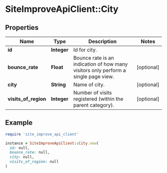 # SiteImproveApiClient::City

## Properties

| Name | Type | Description | Notes |
| ---- | ---- | ----------- | ----- |
| **id** | **Integer** | Id for city. |  |
| **bounce_rate** | **Float** | Bounce rate is an indication of how many visitors only perform a single page view. | [optional] |
| **city** | **String** | Name of city. | [optional] |
| **visits_of_region** | **Integer** | Number of visits registered (within the parent category). | [optional] |

## Example

```ruby
require 'site_improve_api_client'

instance = SiteImproveApiClient::City.new(
  id: null,
  bounce_rate: null,
  city: null,
  visits_of_region: null
)
```


